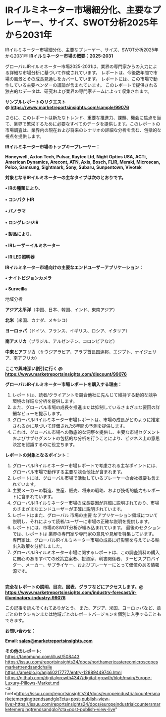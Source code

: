 # IRイルミネーター市場細分化、主要なプレーヤー、サイズ、SWOT分析2025年から2031年
IRイルミネーター市場細分化、主要なプレーヤー、サイズ、SWOT分析2025年から2031年
<strong><b>IRイルミネーター市場の概要：2025-2031</b></strong>

グローバルIRイルミネーター市場2025-2031は、業界の専門家からの入力による詳細な市場分析に基づいて作成されています。 レポートは、今後数年間で市場の風景とその成長見通しをカバーしています。 レポートには、この市場で動作している主要ベンダーの議論が含まれています。 このレポートで提供される独占的なデータは、研究および業界の専門家チームによって収集されます。

<strong>サンプルレポートのリクエスト @ <a href=https://www.marketreportsinsights.com/sample/99076>https://www.marketreportsinsights.com/sample/99076</a></strong>

さらに、このレポートは新たなトレンド、重要な推進力、課題、機会に焦点を当て、業界で繁栄するために必要なすべてのデータを提供します。このレポートの市場調査は、業界内の現在および将来のシナリオの詳細な分析を含む、包括的な視点を提供します。

<strong>IRイルミネーター市場のトップキープレーヤー：</strong>

<strong>Honeywell, Axton Tech, Pulsar, Raytec Ltd, Night Optics USA, ACTi, American Dynamics, Arecont, ATN, Axis, Bosch, FLIR, Meraki, Microscan, Pelco, Samsung, Sightmark, Sony, Subaru, Sunpentown, Vivotek</strong>

<strong><b>対象となるIRイルミネーターの主なタイプは次のとおりです。</b></strong>

<strong>• IRの種類により、<br><br>• コンパクトIR<br><br>• パノラマ<br><br>• ロングレンジIR<br><br>• 製品により、<br><br>• IRレーザーイルミネーター<br><br>• IR LED照明器</strong>

<strong><b>IRイルミネーター市場向けの主要なエンドユーザーアプリケーション：</b></strong>

<strong>• ナイトビジョンカメラ<br><br>• Surveilla</strong>

 地域分析

<strong><b>アジア太平洋</b></strong>（中国、日本、韓国、インド、東南アジア）

<strong><b>北米</b></strong>（米国、カナダ、メキシコ）

<strong><b>ヨーロッパ</b></strong>（ドイツ、フランス、イギリス、ロシア、イタリア）

<strong><b>南アメリカ</b></strong>（ブラジル、アルゼンチン、コロンビアなど）

<strong><b>中東とアフリカ</b></strong>（サウジアラビア、アラブ首長国連邦、エジプト、ナイジェリア、南アフリカ）

<strong>ここで興味深い割引に行く @ <a href=https://www.marketreportsinsights.com/discount/99076>https://www.marketreportsinsights.com/discount/99076</a></strong>

<strong><b>グローバルIRイルミネーター市場レポートを購入する理由：</b></strong>
<ol>
  <li>レポートは、読者/クライアントを競合他社に先んじて維持する動的な競争環境の詳細な分析を提供します。</li>
  <li>また、グローバル市場の成長を推進または抑制しているさまざまな要因の詳細なビューを提示します。</li>
  <li>グローバルIRイルミネーター市場レポートは、市場の成長がどのように推定されるかに基づいて評価された8年間の予測を提供します。</li>
  <li>これは、グローバル市場への徹底的な洞察を提供し、主要な市場セグメントおよびサブセグメントの包括的な分析を行うことにより、ビジネス上の意思決定を認識するのに役立ちます。</li>
</ol>
<strong><b>レポートの対象となるポイント：</b></strong>
<ol>
  <li>グローバルIRイルミネーター市場レポートで考慮される主なポイントには、グローバル市場で動作する主要な競合他社が含まれます。</li>
  <li>レポートには、グローバル市場で活動しているプレーヤーの会社概要も含まれています。</li>
  <li>主要メーカーの製造、生産、販売、将来の戦略、および技術的能力もレポートに含まれています。</li>
  <li>グローバルIRイルミネーター市場の成長要因が詳細に説明されており、市場のさまざまなエンドユーザーが正確に説明されています。</li>
  <li>レポートはまた、グローバル 市場の主要 なアプリケーション領域について説明し、それによって読者/ユーザーに市場の正確な説明を提供します。</li>
  <li>レポートには、市場のSWOT分析が組み込まれています。 最後のセクションでは、レポートは 業界の専門家や専門家の意見や見解を特集しています。 専門家は、グローバルIRイルミネーター市場の成長に好影響を与えている輸出入政策を分析しました。</li>
  <li>グローバルIRイルミネーター市場に関するレポートは、この調査資料の購入に関心のあるすべての政策立案者、投資家、利害関係者、サービスプロバイダー、メーカー、サプライヤー、およびプレーヤーにとって価値のある情報源です。</li>
</ol><br>
<strong>完全なレポートの説明、目次、図表、グラフなどにアクセスします。@ <a href=https://www.marketreportsinsights.com/industry-forecast/ir-illuminators-industry-99076>https://www.marketreportsinsights.com/industry-forecast/ir-illuminators-industry-99076</a></strong>

この記事を読んでくれてありがとう。 また、アジア、米国、ヨーロッパなど、章ごとのセクションまたは地域ごとのレポートバージョンを個別に入手することもできます。

<strong><b>お問い合わせ：</b></strong>

<strong>Email: </strong><a href=mailto:sales@marketreportsinsights.com><strong>sales@marketreportsinsights.com</strong></a>

<strong>その他のレポート:</strong>
<br>
<a href=https://tanomuno.com/illust/508443>https://tanomuno.com/illust/508443</a>
<br>
<a href=https://issuu.com/reportsinsights24/docs/northamericastereomicroscopesmarkettrendsandchalle>https://issuu.com/reportsinsights24/docs/northamericastereomicroscopesmarkettrendsandchalle</a>
<br>
<a href=https://ameblo.jp/anjali0217777/entry-12889449746.html>https://ameblo.jp/anjali0217777/entry-12889449746.html</a>
<br>
<a href=https://github.com/digitalgrowth4347/digital-growth/blob/main/Europe-Luxury-Pillows-Market.md>https://github.com/digitalgrowth4347/digital-growth/blob/main/Europe-Luxury-Pillows-Market.md</a>
<br>
<a href=https://issuu.com/reportsinsights24/docs/europeindustrialcountersmarketemergingtrendsandglo?cta=post-publish-view-live>https://issuu.com/reportsinsights24/docs/europeindustrialcountersmarketemergingtrendsandglo?cta=post-publish-view-live</a>"
